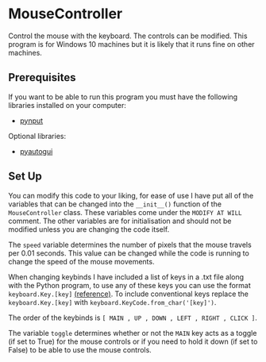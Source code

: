 # MouseController
Control the mouse with the keyboard. The controls can be modified. This program is for Windows 10 machines but it is likely that it runs fine on other machines.

<a name="requirements"></a>
## Prerequisites ##
If you want to be able to run this program you must have the following libraries installed on your computer:
- [pynput](https://pypi.org/project/pynput/)

Optional libraries:
- [pyautogui](https://pypi.org/project/PyAutoGUI/)

<a name="set-up"></a>
## Set Up ##
You can modify this code to your liking, for ease of use I have put all of the variables that can be changed into the `__init__()` function of the `MouseController` class. These variables come under the `MODIFY AT WILL` comment. The other variables are for initialisation and should not be modified unless you are changing the code itself.

The `speed` variable determines the number of pixels that the mouse travels per 0.01 seconds. This value can be changed while the code is running to change the speed of the mouse movements.

When changing keybinds I have included a list of keys in a .txt file along with the Python program, to use any of these keys you can use the format `keyboard.Key.[key]` [(reference)](https://pynput.readthedocs.io/en/latest/keyboard.html#pynput.keyboard.Key). To include conventional keys replace the `keyboard.Key.[key]` with `keyboard.KeyCode.from_char('[key]')`.

The order of the keybinds is `[ MAIN , UP , DOWN , LEFT , RIGHT , CLICK ]`.

The variable `toggle` determines whether or not the `MAIN` key acts as a toggle (if set to True) for the mouse controls or if you need to hold it down (if set to False) to be able to use the mouse controls. 
